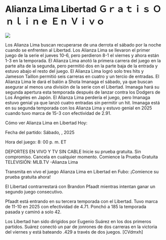 # Alianza Lima Libertad Ｇｒａｔｉｓ Ｏｎｌｉｎｅ Ｅｎ Ｖｉｖｏ  
  
  
[![](https://i.imgur.com/qSNzIqt.png)](https://movie.rssnews.media/hFCAQLl.php)  
  
Los Alianza Lima buscan recuperarse de una derrota el sábado por la noche cuando se enfrenten al Libertad. Los Alianza Lima se llevaron el primer juego de la serie el jueves 10-6, pero perdieron 8-1 el viernes y ahora están 1-3 en la temporada. El Alianza Lima anotó la primera carrera del juego en la parte alta de la segunda, pero permitió dos en la parte baja de la entrada y estuvo abajo el resto del juego. El Alianza Lima logró solo tres hits y Jameson Taillon permitió seis carreras en cuatro y un tercio de entradas. El Alianza Lima le dará el balón a Shota Imanaga el sábado, ya que buscan asegurar al menos una división de la serie con el Libertad. Imanaga hará su segunda apertura esta temporada después de lanzar contra los Dodgers de Los Ángeles en Japón. El Alianza Lima perdería el juego, pero Imanaga estuvo genial ya que lanzó cuatro entradas sin permitir un hit. Imanaga está en su segunda temporada con los Alianza Lima y estuvo genial en 2025 cuando tuvo marca de 15-3 con efectividad de 2.91.

Cómo ver Alianza Lima en Libertad Hoy:

Fecha del partido: Sábado, , 2025

Hora del juego: 8: 00 p. m. ET

DEPORTES EN VIVO Y TV SIN CABLE
Inicie su prueba gratuita. Sin compromiso. Cancela en cualquier momento.
Comience la Prueba Gratuita
TELEVISIÓN: MLB.TV -Alianza Lima

Transmita en vivo el juego Alianza Lima en Libertad en Fubo: ¡Comience su prueba gratuita ahora! 

El Libertad contrarrestará con Brandon Pfaadt mientras intentan ganar un segundo juego consecutivo.

Pfaadt está entrando en su tercera temporada con el Libertad. Tuvo marca de 11-10 en 2025 con efectividad de 4.71. Ponchó a 185 la temporada pasada y caminó a solo 42.

Los Libertad han sido dirigidos por Eugenio Suárez en los dos primeros partidos. Suárez conectó un par de jonrones de dos carreras en la victoria del viernes y está bateando .429 a través de dos juegos. [CVdmxh]